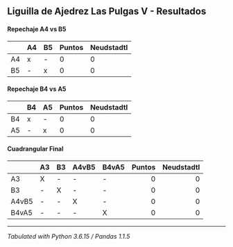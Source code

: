 ## Liguilla de Ajedrez Las Pulgas V - Resultados

#### Repechaje A4 vs B5
|    | A4 | B5 | Puntos | Neudstadtl |
|----|----|----|--------|------------|
| A4 | x  | -  |      0 |          0 |
| B5 | -  | x  |      0 |          0 |

#### Repechaje B4 vs A5
|    | B4 | A5 | Puntos | Neudstadtl |
|----|----|----|--------|------------|
| B4 | x  | -  |      0 |          0 |
| A5 | -  | x  |      0 |          0 |

#### Cuadrangular Final
|                      | A3                | B3                  | A4vB5                | B4vA5           |   Puntos | Neudstadtl |
| :------------------- | :---------------- | :------------------ | :------------------- | :-------------- | -------: | ---------: |
| A3                   | X                 | -                   | -                    | -               |        0 |          0 |
| B3                   | -                 | X                   | -                    | -               |        0 |          0 |
| A4vB5                | -                 | -                   | X                    | -               |        0 |          0 |
| B4vA5                | -                 | -                   | -                    | X               |        0 |          0 |

****
*Tabulated with Python 3.6.15 / Pandas 1.1.5*
